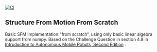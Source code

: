 [![CI](https://github.com/Bazs/structure_from_motion/actions/workflows/python-test.yml/badge.svg?branch=main)](https://github.com/Bazs/structure_from_motion/actions)

## Structure From Motion From Scratch

Basic SFM implementation "from scratch", using only basic linear algebra support from numpy. Based on the Challenge
Question in section 4.8
in [Introduction to Autonomous Mobile Robots, Second Edition](https://mitpress.mit.edu/books/introduction-autonomous-mobile-robots-second-edition)
.
